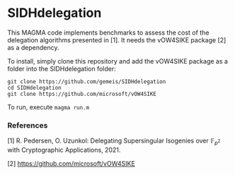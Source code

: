 # SIDHdelegation

This MAGMA code implements benchmarks to assess the cost of the delegation algorithms presented in [1]. It needs the vOW4SIKE package [2] as a dependency. 

To install, simply clone this repository and add the vOW4SIKE package as a folder into the SIDHdelegation folder:
```
git clone https://github.com/gemeis/SIDHdelegation
cd SIDHdelegation
git clone https://github.com/microsoft/vOW4SIKE
```

To run, execute
``` magma run.m ```






### References
[1] R. Pedersen, O. Uzunkol: Delegating Supersingular Isogenies over $\mathbb{F}_{p^2}$ with Cryptographic Applications, 2021.

[2] https://github.com/microsoft/vOW4SIKE
